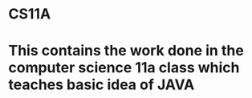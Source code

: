 # CS11A
# This contains the work done in the computer science 11a class which teaches basic idea of JAVA
